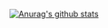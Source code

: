[![Anurag's github stats](https://github-readme-stats.vercel.app/api?username=Griefed)](https://github.com/anuraghazra/github-readme-stats)

